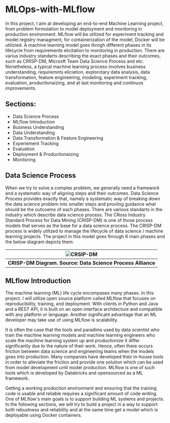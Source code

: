 # MLOps-with-MLflow
In this project, I aim at developing an end-to-end Machine Learning project, from problem formulation to model deployment and monitoring in production environment. MLflow will be utilized for experiment tracking and model registry managment, for containerization of the model, Docker will be utilizied. A machine learning model goes throgh different phases in its lifecycle from requirements elicitation to monitoring in production. There are varius industry standarts describing the exact phases and their outcomes, such as CRIISP-DM, Microsft Team Data Science Process and etc. Nonetheless, a typical machine learning process involves business understanding, requiremnts eliciation, explorotary data analysis, data transformation, feature engineering, modeling, experiment tracking, evaluation, productionaizing, and at last monitoring and continuos improvements.
## Sections:
- Data Science Process
- MLflow Introduction
- Business Understanding
- Data Understanding
- Data Transformation & Feature Engineering
- Experiement Tracking
- Evaluation
- Deployment & Productionaizing 
- Monitoring

## Data Science Process
When we try to solve a complex problem, we generally need a framework and a systematic way of aligning steps and their outcomes. Data Science Process provides exactly that, namely a systematic way of breaking down the data science problem into smaller steps and proviing guidance what should be the outcoems of each phases. There are various standarts in the industry which describe data science process. The CRoss Industry Standard Process for Data Mining (CRISP-DM) is one of those process models that serves as the base for a data science process. The CRISP-DM process is widely utilized to manage the lifecycle of data science / machine learning projects. The project in this model goes through 6 main phases and the below diagram depicts them:

| ![CRSIP-DM](https://www.datascience-pm.com/wp-content/uploads/2021/02/CRISP-DM.png) |
|:--:|
| <b>CRISP-DM Diagram. Source: Data Science Process Alliance</b>|

## MLflow Introduction
The machine learning (ML) life cycle encompases many phases. In this project, I will utilize open source platform called MLflow that focuses on reproducibility, training, and deployment. With clients in Python and Java and a REST API, it is built on an open interface architecture and compatible with any platform or language. Another significant advantage that an ML developer may take use of using MLflow is scalability.

It is often the case that the tools and paradims used by data scientist who train the machine learning models and machine learning engineers who scale the machine learning system up and productionize it differ significantly due to the nature of their work. Hence, often there occurs friction between data science and engineering teams when the models goes into production. Many companies have developed their in-house tools in order to alleviate the friction and provide one solution which can be used from model development until model production. MLflow is one of such tools which is developed by Databricks and opensourced as a ML framework.

Getting a working production environment and ensuring that the training code is usable and reliable requires a significant amount of code writing. One of MLflow's main goals is to support building ML systems and projects. In the following sections, we will try to build a project in a way to support both rebustness and reliability and at the same time get a model which is deployable using Docker containers.
